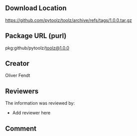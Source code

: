 ## Download Location

https://github.com/pytoolz/toolz/archive/refs/tags/1.0.0.tar.gz

## Package URL (purl)

pkg:github/pytoolz/toolz@1.0.0

## Creator

Oliver Fendt

## Reviewers

The information was reviewed by:

* Add reviewer here

## Comment

